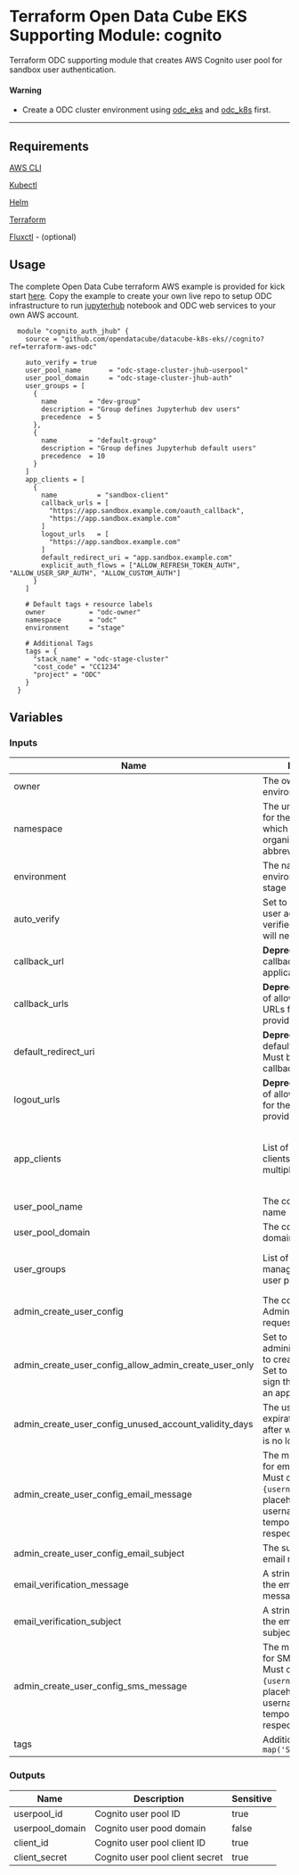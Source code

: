 # Terraform Open Data Cube EKS Supporting Module: cognito

Terraform ODC supporting module that creates AWS Cognito user pool for sandbox user authentication.

#### Warning

* Create a ODC cluster environment using [odc_eks](https://github.com/opendatacube/datacube-k8s-eks/tree/terraform-aws-odc/odc_eks) and [odc_k8s](https://github.com/opendatacube/datacube-k8s-eks/tree/terraform-aws-odc/odc_k8s) first.

---

## Requirements

[AWS CLI](https://aws.amazon.com/cli/)

[Kubectl](https://kubernetes.io/docs/tasks/tools/install-kubectl/)

[Helm](https://github.com/kubernetes/helm#install)

[Terraform](https://www.terraform.io/downloads.html)

[Fluxctl](https://docs.fluxcd.io/en/stable/tutorials/get-started.html) - (optional)

## Usage

The complete Open Data Cube terraform AWS example is provided for kick start [here](https://github.com/opendatacube/datacube-k8s-eks/tree/terraform-aws-odc/examples/stage).
Copy the example to create your own live repo to setup ODC infrastructure to run [jupyterhub](https://github.com/jupyterhub/zero-to-jupyterhub-k8s) notebook and ODC web services to your own AWS account.

```hcl-terraform
  module "cognito_auth_jhub" {
    source = "github.com/opendatacube/datacube-k8s-eks//cognito?ref=terraform-aws-odc"
    
    auto_verify = true
    user_pool_name       = "odc-stage-cluster-jhub-userpool"
    user_pool_domain     = "odc-stage-cluster-jhub-auth"
    user_groups = [
      {
        name        = "dev-group"
        description = "Group defines Jupyterhub dev users"
        precedence  = 5
      },
      {
        name        = "default-group"
        description = "Group defines Jupyterhub default users"
        precedence  = 10
      }
    ]
    app_clients = [
      {
        name          = "sandbox-client"
        callback_urls = [
          "https://app.sandbox.example.com/oauth_callback",
          "https://app.sandbox.example.com"
        ]
        logout_urls   = [
          "https://app.sandbox.example.com"
        ]
        default_redirect_uri = "app.sandbox.example.com"
        explicit_auth_flows = ["ALLOW_REFRESH_TOKEN_AUTH", "ALLOW_USER_SRP_AUTH", "ALLOW_CUSTOM_AUTH"]
      }
    ]
    
    # Default tags + resource labels
    owner           = "odc-owner"
    namespace       = "odc"
    environment     = "stage"
    
    # Additional Tags
    tags = {
      "stack_name" = "odc-stage-cluster"
      "cost_code" = "CC1234"
      "project" = "ODC"
    }
  }
```

## Variables

### Inputs
| Name | Description | Type | Default | Required |
|------|-------------|:----:|:-----:|:-----:|
| owner | The owner of the environment | string |  | yes |
| namespace | The unique namespace for the environment, which could be your organization name or abbreviation, e.g. 'odc' | string |  | yes |
| environment | The name of the environment - e.g. dev, stage | string |  | yes |
| auto_verify | Set to true to allow the user account to be auto verified. False - admin will need to verify | bool | | yes |
| callback_url | **Deprecated Var** - The callback url for your application | list(string) | | no |
| callback_urls | **Deprecated Var** - List of allowed callback URLs for the identity providers | list(string) | | yes |
| default_redirect_uri | **Deprecated Var** - The default redirect URI. Must be in the list of callback URLs | string | | no |
| logout_urls | **Deprecated Var** - List of allowed logout URLs for the identity providers | list(string) | | no |
| app_clients | List of user pool app clients to support multiple applications | List(object({name = string,callback_urls = list(string),logout_urls = list(string),default_redirect_uri = string,explicit_auth_flows = list(string)})) | [] | no |
| user_pool_name | The cognito user pool name | string | | yes |
| user_pool_domain | The cognito user pool domain | string | | yes |
| user_groups | List of user groups manage by cognito user pool | list(object({name = string,description = string,precedence = number})) | [] | no |
| admin_create_user_config | The configuration for AdminCreateUser requests | map | {} | no |
| admin_create_user_config_allow_admin_create_user_only | Set to True if only the administrator is allowed to create user profiles. Set to False if users can sign themselves up via an app | bool | false | No | 
| admin_create_user_config_unused_account_validity_days | The user account expiration limit, in days, after which the account is no longer usable | number | 0 | No |
| admin_create_user_config_email_message | The message template for email messages. Must contain `{username}` and `{####}` placeholders, for username and temporary password, respectively | string | null | No |
| admin_create_user_config_email_subject | The subject line for email messages | string | null | No |
| email_verification_message | A string representing the email verification message | string | null | No |
| email_verification_subject | A string representing the email verification subject | string | null | No |
| admin_create_user_config_sms_message | The message template for SMS messages. Must contain `{username}` and `{####}` placeholders, for username and temporary password, respectively | string | null | No |
| tags | Additional tags - e.g. `map('StackName','XYZ')` | map(string) | {} | no |

### Outputs
| Name | Description | Sensitive |
|------|-------------|------|
| userpool_id | Cognito user pool ID | true |
| userpool_domain | Cognito user pood domain | false |
| client_id | Cognito user pool client ID | true |
| client_secret | Cognito user pool client secret | true |